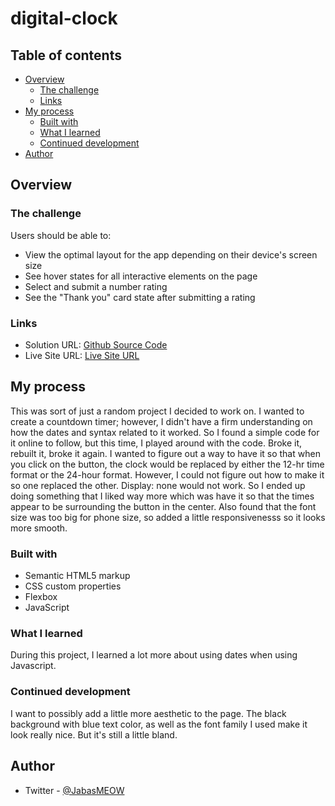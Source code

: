 # digital-clock
## Table of contents

- [Overview](#overview)
  - [The challenge](#the-challenge)
  - [Links](#links)
- [My process](#my-process)
  - [Built with](#built-with)
  - [What I learned](#what-i-learned)
  - [Continued development](#continued-development)
- [Author](#author)


## Overview

### The challenge

Users should be able to:

- View the optimal layout for the app depending on their device's screen size
- See hover states for all interactive elements on the page
- Select and submit a number rating
- See the "Thank you" card state after submitting a rating

### Links

- Solution URL: [Github Source Code](https://github.com/JabaDUDE/interactive-rating-challenge)
- Live Site URL: [Live Site URL](https://jabadude.github.io/interactive-rating-component/)

## My process

This was sort of just a random project I decided to work on. I wanted to create a countdown timer; however, I didn't have a firm understanding on how the dates and syntax related to it worked. So I found a simple code for it online to follow, but this time, I played around with the code. Broke it, rebuilt it, broke it again. 
I wanted to figure out a way to have it so that when you click on the button, the clock would be replaced by either the 12-hr time format or the 24-hour format. However, I could not figure out how to make it so one replaced the other. Display: none would not work. So I ended up doing something that I liked way more which was have it so that the times appear to be surrounding the button in the center.  Also found that the font size was too big for phone size, so added a little responsivenesss so it looks more smooth.

### Built with

- Semantic HTML5 markup
- CSS custom properties
- Flexbox
- JavaScript

### What I learned

During this project, I learned a lot more about using dates when using Javascript.

### Continued development

I want to possibly add a little more aesthetic to the page. The black background with blue text color, as well as the font family I used make it look really nice. 
But it's still a little bland. 

## Author

- Twitter - [@JabasMEOW](https://www.twitter.com/JabasMeow)
